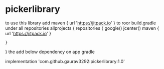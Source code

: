 # pickerlibrary

to use this library 
add         maven { url 'https://jitpack.io' }
to roor build.gradle under all repositories
allprojects {
    repositories {
        google()
        jcenter()
        maven { url 'https://jitpack.io' }
        
    }
}
the add below dependency on app gradle 

implementation 'com.github.gaurav3292:pickerlibrary:1.0'
